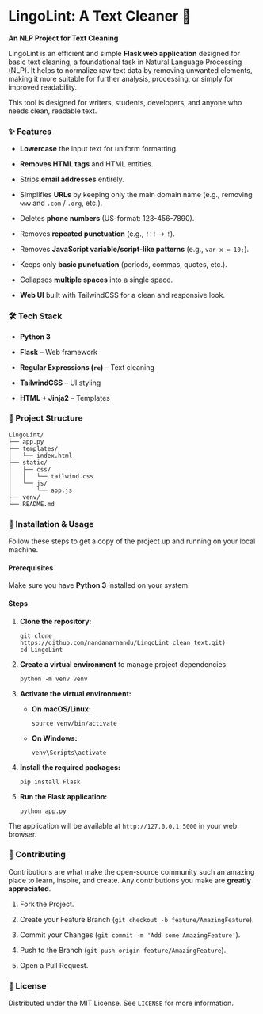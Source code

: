 # LingoLint: A Text Cleaner 🧹

**An NLP Project for Text Cleaning**

LingoLint is an efficient and simple **Flask web application** designed for basic text cleaning, a foundational task in Natural Language Processing (NLP). It helps to normalize raw text data by removing unwanted elements, making it more suitable for further analysis, processing, or simply for improved readability.

This tool is designed for writers, students, developers, and anyone who needs clean, readable text.

### ✨ Features

* **Lowercase** the input text for uniform formatting.

* **Removes HTML tags** and HTML entities.

* Strips **email addresses** entirely.

* Simplifies **URLs** by keeping only the main domain name (e.g., removing `www` and `.com` / `.org`, etc.).

* Deletes **phone numbers** (US-format: 123-456-7890).

* Removes **repeated punctuation** (e.g., `!!!` → `!`).

* Removes **JavaScript variable/script-like patterns** (e.g., `var x = 10;`).

* Keeps only **basic punctuation** (periods, commas, quotes, etc.).

* Collapses **multiple spaces** into a single space.

* **Web UI** built with TailwindCSS for a clean and responsive look.

### 🛠 Tech Stack

* **Python 3**

* **Flask** – Web framework

* **Regular Expressions (`re`)** – Text cleaning

* **TailwindCSS** – UI styling

* **HTML + Jinja2** – Templates

### 📂 Project Structure

```
LingoLint/
├── app.py
├── templates/
│   └── index.html
├── static/
│   ├── css/
│   │   └── tailwind.css
│   └── js/
│       └── app.js
├── venv/
└── README.md
```

### 🚀 Installation & Usage

Follow these steps to get a copy of the project up and running on your local machine.

#### Prerequisites

Make sure you have **Python 3** installed on your system.

#### Steps

1. **Clone the repository:**

   ```
   git clone https://github.com/nandanarnandu/LingoLint_clean_text.git)
   cd LingoLint
   ```

2. **Create a virtual environment** to manage project dependencies:

   ```
   python -m venv venv
   ```

3. **Activate the virtual environment:**

   * **On macOS/Linux:**

     ```
     source venv/bin/activate
     ```

   * **On Windows:**

     ```
     venv\Scripts\activate
     ```

4. **Install the required packages:**

   ```
   pip install Flask
   ```

5. **Run the Flask application:**

   ```
   python app.py
   ```

The application will be available at `http://127.0.0.1:5000` in your web browser.

### 👋 Contributing

Contributions are what make the open-source community such an amazing place to learn, inspire, and create. Any contributions you make are **greatly appreciated**.

1. Fork the Project.

2. Create your Feature Branch (`git checkout -b feature/AmazingFeature`).

3. Commit your Changes (`git commit -m 'Add some AmazingFeature'`).

4. Push to the Branch (`git push origin feature/AmazingFeature`).

5. Open a Pull Request.

### 📄 License

Distributed under the MIT License. See `LICENSE` for more information.
